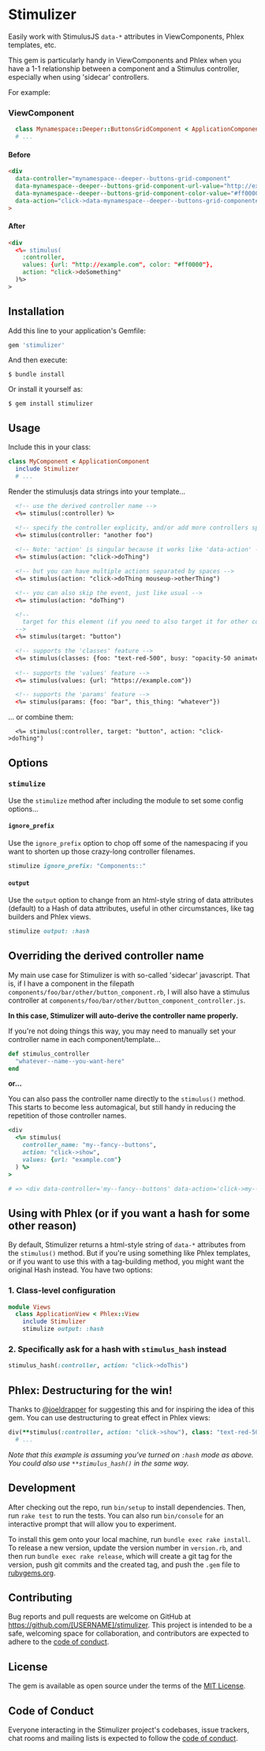 # Stimulizer

Easily work with StimulusJS `data-*` attributes in ViewComponents, Phlex templates, etc.

This gem is particularly handy in ViewComponents and Phlex when you have a 1-1 relationship between a component and a Stimulus controller, especially when using 'sidecar' controllers.

For example:

### ViewComponent
```ruby
  class Mynamespace::Deeper::ButtonsGridComponent < ApplicationComponent
  # ...
```
#### Before
```html
<div 
  data-controller="mynamespace--deeper--buttons-grid-component"
  data-mynamespace--deeper--buttons-grid-component-url-value="http://example.com"
  data-mynamespace--deeper--buttons-grid-component-color-value="#ff0000"
  data-action="click->data-mynamespace--deeper--buttons-grid-component#doSomething"
>
```

#### After
```html
<div 
  <%= stimulus(
    :controller, 
    values: {url: "http://example.com", color: "#ff0000"}, 
    action: "click->doSomething"
  )%>
>
```

## Installation

Add this line to your application's Gemfile:

```ruby
gem 'stimulizer'
```

And then execute:

    $ bundle install

Or install it yourself as:

    $ gem install stimulizer

## Usage
Include this in your class:

```ruby
class MyComponent < ApplicationComponent
  include Stimulizer
  # ...
```

Render the stimulusjs data strings into your template...

```html
  <!-- use the derived controller name -->
  <%= stimulus(:controller) %>   

  <!-- specify the controller explicity, and/or add more controllers space-separated -->
  <%= stimulus(controller: "another foo")
  
  <!-- Note: 'action' is singular because it works like 'data-action' -->
  <%= stimulus(action: "click->doThing")

  <!-- but you can have multiple actions separated by spaces -->
  <%= stimulus(action: "click->doThing mouseup->otherThing")

  <!-- you can also skip the event, just like usual -->
  <%= stimulus(action: "doThing")

  <!-- 
    target for this element (if you need to also target it for other controllers, you'll have to do that manually with the old 'data-blah-target=' approach)
  -->
  <%= stimulus(target: "button")

  <!-- supports the 'classes' feature -->
  <%= stimulus(classes: {foo: "text-red-500", busy: "opacity-50 animate-spin"})
  
  <!-- supports the 'values' feature -->
  <%= stimulus(values: {url: "https://example.com"})

  <!-- supports the 'params' feature -->
  <%= stimulus(params: {foo: "bar", this_thing: "whatever"})
```
... or combine them:
```
  <%= stimulus(:controller, target: "button", action: "click->doThing")
```

## Options

### `stimulize`
Use the `stimulize` method after including the module to set some config options...

#### `ignore_prefix`
Use the `ignore_prefix` option to chop off some of the namespacing if you want to shorten up those crazy-long controller filenames.
```ruby
stimulize ignore_prefix: "Components::"
```

#### `output`
Use the `output` option to change from an html-style string of data attributes (default) to a Hash of data attributes, useful in other circumstances, like tag builders and Phlex views.
```ruby
stimulize output: :hash
```

## Overriding the derived controller name
My main use case for Stimulizer is with so-called 'sidecar' javascript. That is, if I have a component in the filepath `components/foo/bar/other/button_component.rb`, I will also have a stimulus controller at `components/foo/bar/other/button_component_controller.js`. 

**In this case, Stimulizer will auto-derive the controller name properly.**

If you're not doing things this way, you may need to manually set your controller name in each component/template...

```ruby
def stimulus_controller
  "whatever--name--you-want-here"
end
```

**or...**

You can also pass the controller name directly to the `stimulus()` method. This starts to become less automagical, but still handy in reducing the repetition of those controller names.

```ruby
<div
  <%= stimulus(
    controller_name: "my--fancy--buttons", 
    action: "click->show", 
    values: {url: "example.com"}
  ) %>
>

# => <div data-controller='my--fancy--buttons' data-action='click->my--fancy--buttons#show' data-my--fancy--buttons-url-value="example.com">
```

## Using with Phlex (or if you want a hash for some other reason)
By default, Stimulizer returns a html-style string of `data-*` attributes from the `stimulus()` method. But if you're using something like Phlex templates, or if you want to use this with a tag-building method, you might want the original Hash instead. You have two options:

### 1. Class-level configuration
```ruby
module Views
  class ApplicationView < Phlex::View
    include Stimulizer
    stimulize output: :hash
```

### 2. Specifically ask for a hash with `stimulus_hash` instead
```ruby
stimulus_hash(:controller, action: "click->doThis")
```

## Phlex: Destructuring for the win!
Thanks to [@joeldrapper](https://github.com/joeldrapper) for suggesting this and for inspiring the idea of this gem. You can use destructuring to great effect in Phlex views:

```ruby
div(**stimulus(:controller, action: "click->show"), class: "text-red-500") do
  # ...
```
*Note that this example is assuming you've turned on `:hash` mode as above. You could also use `**stimulus_hash()` in the same way.*

## Development

After checking out the repo, run `bin/setup` to install dependencies. Then, run `rake test` to run the tests. You can also run `bin/console` for an interactive prompt that will allow you to experiment.

To install this gem onto your local machine, run `bundle exec rake install`. To release a new version, update the version number in `version.rb`, and then run `bundle exec rake release`, which will create a git tag for the version, push git commits and the created tag, and push the `.gem` file to [rubygems.org](https://rubygems.org).

## Contributing

Bug reports and pull requests are welcome on GitHub at https://github.com/[USERNAME]/stimulizer. This project is intended to be a safe, welcoming space for collaboration, and contributors are expected to adhere to the [code of conduct](https://github.com/[USERNAME]/stimulizer/blob/main/CODE_OF_CONDUCT.md).

## License

The gem is available as open source under the terms of the [MIT License](https://opensource.org/licenses/MIT).

## Code of Conduct

Everyone interacting in the Stimulizer project's codebases, issue trackers, chat rooms and mailing lists is expected to follow the [code of conduct](https://github.com/[USERNAME]/stimulizer/blob/main/CODE_OF_CONDUCT.md).
